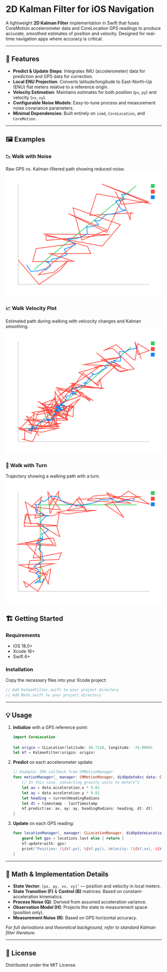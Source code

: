 # 2D Kalman Filter for iOS Navigation

A lightweight **2D Kalman Filter** implementation in Swift that fuses CoreMotion accelerometer data and CoreLocation GPS readings to produce accurate, smoothed estimates of position and velocity. Designed for real-time navigation apps where accuracy is critical.

---

## 🚀 Features

* **Predict & Update Steps**: Integrates IMU (accelerometer) data for prediction and GPS data for correction.
* **Local ENU Projection**: Converts latitude/longitude to East–North–Up (ENU) flat meters relative to a reference origin.
* **Velocity Estimation**: Maintains estimates for both position (`px`, `py`) and velocity (`vx`, `vy`).
* **Configurable Noise Models**: Easy-to-tune process and measurement noise covariance parameters.
* **Minimal Dependencies**: Built entirely on `simd`, `CoreLocation`, and `CoreMotion`.

---

## 🖼️ Examples

### 📉 Walk with Noise ###

Raw GPS vs. Kalman-filtered path showing reduced noise.
![Example Plot](images/walknoiseplot.png)

### 📈 Walk Velocity Plot ###

Estimated path during walking with velcocity changes and Kalman smoothing.
![Example Plot](images/walkvelocityplot.png)

### 🔁 Walk with Turn ###

Trajectory showing a walking path with a turn.
![Example Plot](images/walkturnplot.png)

## 🏗️ Getting Started

### Requirements

* iOS 18.0+
* Xcode 16+
* Swift 6+

### Installation

Copy the necessary files into your Xcode project:

```swift
// Add KalmanFilter.swift to your project directory
// Add Math.swift to your project directory
```

---

## 💡 Usage

1. **Initialize** with a GPS reference point:

   ```swift
   import CoreLocation

   let origin = CLLocation(latitude: 40.7128, longitude: -74.0060)
   let kf = KalmanFilter(origin: origin)
   ```

2. **Predict** on each accelerometer update:

   ```swift
   // Example: IMU callback from CMMotionManager
   func motionManager(_ manager: CMMotionManager, didUpdateAcc data: CMAccelerometerData) {
       // In this case, converting gravity units to meters^2
       let ax = data.acceleration.x * 9.81
       let ay = data.acceleration.y * 9.81
       let heading = currentHeadingRadians
       let dt = timestamp - lastTimestamp
       kf.predict(ax: ax, ay: ay, headingRadians: heading, dt: dt)
   }
   ```

3. **Update** on each GPS reading:

   ```swift
   func locationManager(_ manager: CLLocationManager, didUpdateLocations locations: [CLLocation]) {
       guard let gps = locations.last else { return }
       kf.update(with: gps)
       print("Position: (\(kf.px), \(kf.py)), Velocity: (\(kf.vx), \(kf.vy))")
   }
   ```

---

## 📐 Math & Implementation Details

* **State Vector**: `[px, py, vx, vy]ᵀ` — position and velocity in local meters.
* **State Transition (F)** & **Control (B)** matrices: Based on constant-acceleration kinematics.
* **Process Noise (Q)**: Derived from assumed acceleration variance.
* **Observation Model (H)**: Projects the state to measurement space (position only).
* **Measurement Noise (R)**: Based on GPS horizontal accuracy.

*For full derivations and theoretical background, refer to standard Kalman filter literature.*

---

## 📝 License

Distributed under the MIT License.

